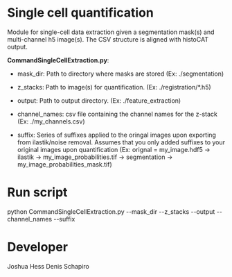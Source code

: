 # Single cell quantification
Module for single-cell data extraction given a segmentation mask(s) and multi-channel h5 image(s). The CSV structure is aligned with histoCAT output.

**CommandSingleCellExtraction.py**:

* mask_dir: Path to directory where masks are stored (Ex: ./segmentation)

* z_stacks: Path to image(s) for quantification.  (Ex: ./registration/*.h5)

* output: Path to output directory. (Ex: ./feature_extraction)

* channel_names: csv file containing the channel names for the z-stack (Ex: ./my_channels.csv)

* suffix: Series of suffixes applied to the oringal images upon exporting from ilastik/noise removal. Assumes that you only added suffixes to your original images upon quantification (Ex: orignal = my_image.hdf5 -> ilastik -> my_image_probabilities.tif -> segmentation -> my_image_probabilities_mask.tif)

# Run script
python CommandSingleCellExtraction.py --mask_dir  --z_stacks  --output  --channel_names  --suffix

# Developer
Joshua Hess
Denis Schapiro
